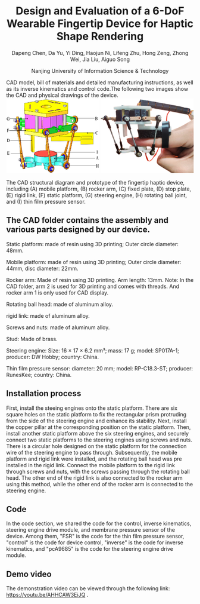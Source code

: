 <h1 align="center">Design and Evaluation of a 6-DoF Wearable Fingertip Device for Haptic Shape Rendering</h1>
<div align=center> 
Dapeng Chen, Da Yu, Yi Ding, Haojun Ni, Lifeng Zhu, Hong Zeng, Zhong Wei, Jia Liu, Aiguo Song
  
Nanjing University of Information Science & Technology
</div>
CAD model, bill of materials and detailed manufacturing instructions, as well as its inverse kinematics and control code.The following two images show the CAD and physical drawings of the device.
<div align=center>
<img src="https://github.com/1051138574/Design-and-Evaluation-of-a-6-DoF-Wearable-Fingertip-Device-for-Haptic-Shape-Rendering/blob/main/picture/fig2a.png" alt="Image text" width="250" height="200"/>     <img src="https://github.com/1051138574/Design-and-Evaluation-of-a-6-DoF-Wearable-Fingertip-Device-for-Haptic-Shape-Rendering/blob/main/picture/fig2b3.png" alt="Image text" width="250" height="200"/>
</div>

The CAD structural diagram and prototype of the fingertip haptic device, including (A) mobile platform, (B) rocker arm, (C) fixed plate, (D) stop plate, (E) rigid link, (F) static platform, (G) steering engine, (H) rotating ball joint, and (I) thin film pressure sensor.

## The CAD folder contains the assembly and various parts designed by our device.

Static platform: made of resin using 3D printing; Outer circle diameter: 48mm.

Mobile platform: made of resin using 3D printing; Outer circle diameter: 44mm, disc diameter: 22mm.

Rocker arm: Made of resin using 3D printing. Arm length: 13mm. Note: In the CAD folder, arm 2 is used for 3D printing and comes with threads. And rocker arm 1 is only used for CAD display.

Rotating ball head: made of aluminum alloy.

rigid link: made of aluminum alloy.

Screws and nuts: made of aluminum alloy.

Stud: Made of brass.

Steering engine: Size: 16 × 17 × 6.2 mm³; mass: 17 g; model: SP017A-1; producer: DW Hobby; country: China.

Thin film pressure sensor: diameter: 20 mm; model: RP-C18.3-ST; producer: RunesKee; country: China.


## Installation process

First, install the steeing engines onto the static platform. There are six square holes on the static platform to fix the rectangular prism protruding from the side of the steering engine and enhance its stability. Next, install the copper pillar at the corresponding position on the static platform. Then, install another static platform above the six steering engines, and securely connect two static platforms to the steering engines using screws and nuts. There is a circular hole designed on the static platform for the connection wire of the steering engine to pass through. Subsequently, the mobile platform and rigid link were installed, and the rotating ball head was pre installed in the rigid link. Connect the mobile platform to the rigid link through screws and nuts, with the screws passing through the rotating ball head. The other end of the rigid link is also connected to the rocker arm using this method, while the other end of the rocker arm is connected to the steering engine.

## Code
In the code section, we shared the code for the control, inverse kinematics, steering engine drive module, and membrane pressure sensor of the device. Among them, "FSR" is the code for the thin film pressure sensor, "control" is the code for device control, "inverse" is the code for inverse kinematics, and "pcA9685" is the code for the steering engine drive module.

## Demo video
The demonstration video can be viewed through the following link: https://youtu.be/AHHCAW3EiJQ .




